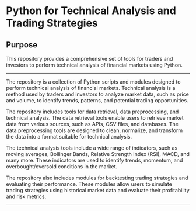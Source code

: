 # Python for Technical Analysis and Trading Strategies

## Purpose
This repository provides a comprehensive set of tools for traders and investors to perform technical analysis of financial markets using Python.

---

The repository is a collection of Python scripts and modules designed to perform technical analysis of financial markets. Technical analysis is a method used by traders and investors to analyze market data, such as price and volume, to identify trends, patterns, and potential trading opportunities.

The repository includes tools for data retrieval, data preprocessing, and technical analysis. The data retrieval tools enable users to retrieve market data from various sources, such as APIs, CSV files, and databases. The data preprocessing tools are designed to clean, normalize, and transform the data into a format suitable for technical analysis.

The technical analysis tools include a wide range of indicators, such as moving averages, Bollinger Bands, Relative Strength Index (RSI), MACD, and many more. These indicators are used to identify trends, momentum, and overbought/oversold conditions in the market.

The repository also includes modules for backtesting trading strategies and evaluating their performance. These modules allow users to simulate trading strategies using historical market data and evaluate their profitability and risk metrics.


---

